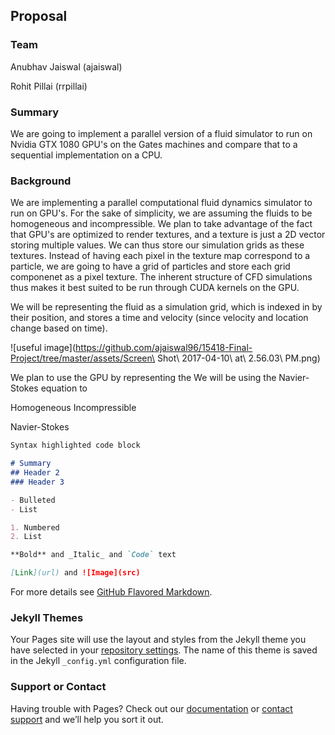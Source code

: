 ## Proposal

### Team

Anubhav Jaiswal  (ajaiswal)


Rohit Pillai  (rrpillai)

### Summary

We are going to implement a parallel version of a fluid simulator to run on Nvidia GTX 1080 GPU's on the Gates machines and compare that to a sequential implementation on a CPU.

### Background

We are implementing a parallel computational fluid dynamics simulator to run on GPU's. For the sake of simplicity, we are assuming the fluids to be homogeneous and incompressible. We plan to take advantage of the fact that GPU's are optimized to render textures, and a texture is just a 2D vector storing multiple values. We can thus store our simulation grids as these textures. Instead of having each pixel in the texture map correspond to a particle, we are going to have a grid of particles and store each grid componenet as a pixel texture. The inherent structure of CFD simulations thus makes it best suited to be run through CUDA kernels on the GPU. 

We will be representing the fluid as a simulation grid, which is indexed in by their position, and stores a time and velocity (since velocity and location change based on time). 

![useful image](https://github.com/ajaiswal96/15418-Final-Project/tree/master/assets/Screen\ Shot\ 2017-04-10\ at\ 2.56.03\ PM.png)


We plan to use the GPU by representing the 
We will be using the Navier-Stokes equation to 
 

Homogeneous Incompressible

Navier-Stokes



```markdown
Syntax highlighted code block

# Summary
## Header 2
### Header 3

- Bulleted
- List

1. Numbered
2. List

**Bold** and _Italic_ and `Code` text

[Link](url) and ![Image](src)
```

For more details see [GitHub Flavored Markdown](https://guides.github.com/features/mastering-markdown/).

### Jekyll Themes

Your Pages site will use the layout and styles from the Jekyll theme you have selected in your [repository settings](https://github.com/ajaiswal96/15418-Final-Project/settings). The name of this theme is saved in the Jekyll `_config.yml` configuration file.

### Support or Contact

Having trouble with Pages? Check out our [documentation](https://help.github.com/categories/github-pages-basics/) or [contact support](https://github.com/contact) and we’ll help you sort it out.

